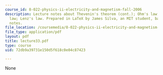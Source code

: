 ```yaml
---
course_id: 8-022-physics-ii-electricity-and-magnetism-fall-2006
description: Lecture notes about Thevenin's theorem (cont.); Ohm's law; Faraday's
  law; Lenz's law. Prepared in LaTeX by James Silva, an MIT student, based upon handwritten
  notes.
file_location: /coursemedia/8-022-physics-ii-electricity-and-magnetism-fall-2006/72db9a39731e150d5f618c0e04c87423_lecture33.pdf
file_type: application/pdf
layout: pdf
title: lecture33.pdf
type: course
uid: 72db9a39731e150d5f618c0e04c87423

---
```

None
